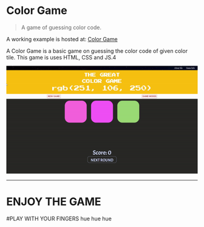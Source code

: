 # Color Game

> A game of guessing color code.

A working example is hosted at: [Color Game](https://hack-over-flow-assignment1.vercel.app/)

A Color Game is a basic game on guessing the color code of given color tile. This game is uses HTML, CSS and JS.4

![working-model](./ezgif.com-gif-maker.gif)

---
# ENJOY THE GAME
#PLAY WITH YOUR FINGERS
hue hue hue

